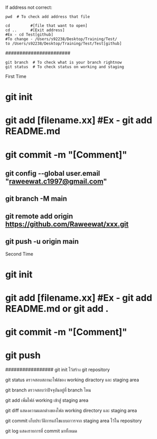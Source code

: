 If address not correct:

    pwd  # To check add address that file
    
    cd         #[file that want to open]
    cd ..      #[Exit address] 
    #Ex - cd Test[github]
    #To change - /Users/s92238/Desktop/Training/Test/
    to /Users/s92238/Desktop/Training/Test/Test[github]
    
#######################

    git branch  # To check what is your branch rightnow
    git status  # To check status on working and staging


First Time
# git init
# git add [filename.xx] #Ex - git add README.md
# git commit -m "[Comment]"
## git config --global user.email "raweewat.c1997@gmail.com"
## git branch -M main
## git remote add origin https://github.com/Raweewat/xxx.git
## git push -u origin main

Second Time
# git init
# git add [filename.xx] #Ex - git add README.md  or git add .
# git commit -m "[Comment]"
# git push

#################
git init ไว้สร้าง git repository

git status ตรวจสอบสถานะไฟล์ของ working diractory และ staging area

git branch ตรวจสอบว่าปัจจุบันอยู่ที่ branch ไหน

git add เพิ่มไฟล์ working เข้าสู่ staging area

git diff แสดงความแตกต่างของไฟล working directory และ staging area

git commit เก็บประวัติการแก้ไขแบบถาวรจาก staging area ไว้ใน repository

git log แสดงรายการที่ commit มาทั้งหมด
